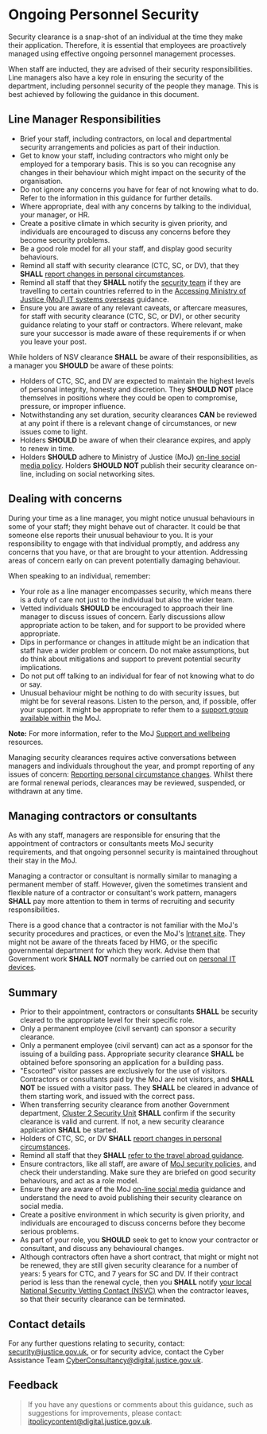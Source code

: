 # Ongoing Personnel Security

Security clearance is a snap-shot of an individual at the time they make their application. Therefore, it is essential that employees are proactively managed using effective ongoing personnel management processes.

When staff are inducted, they are advised of their security responsibilities. Line managers also have a key role in ensuring the security of the department, including personnel security of the people they manage. This is best achieved by following the guidance in this document.

## Line Manager Responsibilities

-   Brief your staff, including contractors, on local and departmental security arrangements and policies as part of their induction.
-   Get to know your staff, including contractors who might only be employed for a temporary basis. This is so you can recognise any changes in their behaviour which might impact on the security of the organisation.
-   Do not ignore any concerns you have for fear of not knowing what to do. Refer to the information in this guidance for further details.
-   Where appropriate, deal with any concerns by talking to the individual, your manager, or HR.
-   Create a positive climate in which security is given priority, and individuals are encouraged to discuss any concerns before they become security problems.
-   Be a good role model for all your staff, and display good security behaviours.
-   Remind all staff with security clearance \(CTC, SC, or DV\), that they **SHALL** [report changes in personal circumstances](reporting-personal-circumstance-changes.md).
-   Remind all staff that they **SHALL** notify the [security team](#contact-details) if they are travelling to certain countries referred to in the [Accessing Ministry of Justice \(MoJ\) IT systems overseas](accessing-moj-it-systems-from-overseas.md) guidance.
-   Ensure you are aware of any relevant caveats, or aftercare measures, for staff with security clearance \(CTC, SC, or DV\), or other security guidance relating to your staff or contractors. Where relevant, make sure your successor is made aware of these requirements if or when you leave your post.

While holders of NSV clearance **SHALL** be aware of their responsibilities, as a manager you **SHOULD** be aware of these points:

-   Holders of CTC, SC, and DV are expected to maintain the highest levels of personal integrity, honesty and discretion. They **SHOULD NOT** place themselves in positions where they could be open to compromise, pressure, or improper influence.
-   Notwithstanding any set duration, security clearances **CAN** be reviewed at any point if there is a relevant change of circumstances, or new issues come to light.
-   Holders **SHOULD** be aware of when their clearance expires, and apply to renew in time.
-   Holders **SHOULD** adhere to Ministry of Justice \(MoJ\) [on-line social media policy](protecting-social-media-accounts.md). Holders **SHOULD NOT** publish their security clearance on-line, including on social networking sites.

## Dealing with concerns

During your time as a line manager, you might notice unusual behaviours in some of your staff; they might behave out of character. It could be that someone else reports their unusual behaviour to you. It is your responsibility to engage with that individual promptly, and address any concerns that you have, or that are brought to your attention. Addressing areas of concern early on can prevent potentially damaging behaviour.

When speaking to an individual, remember:

-   Your role as a line manager encompasses security, which means there is a duty of care not just to the individual but also the wider team.
-   Vetted individuals **SHOULD** be encouraged to approach their line manager to discuss issues of concern. Early discussions allow appropriate action to be taken, and for support to be provided where appropriate.
-   Dips in performance or changes in attitude might be an indication that staff have a wider problem or concern. Do not make assumptions, but do think about mitigations and support to prevent potential security implications.
-   Do not put off talking to an individual for fear of not knowing what to do or say.
-   Unusual behaviour might be nothing to do with security issues, but might be for several reasons. Listen to the person, and, if possible, offer your support. It might be appropriate to refer them to a [support group available within](https://intranet.justice.gov.uk/guidance/hr/support-and-wellbeing/employee-assistance-programme/) the MoJ.

**Note:** For more information, refer to the MoJ [Support and wellbeing](https://intranet.justice.gov.uk/guidance/hr/support-and-wellbeing/) resources.

Managing security clearances requires active conversations between managers and individuals throughout the year, and prompt reporting of any issues of concern: [Reporting personal circumstance changes](reporting-personal-circumstance-changes.md). Whilst there are formal renewal periods, clearances may be reviewed, suspended, or withdrawn at any time.

## Managing contractors or consultants

As with any staff, managers are responsible for ensuring that the appointment of contractors or consultants meets MoJ security requirements, and that ongoing personnel security is maintained throughout their stay in the MoJ.

Managing a contractor or consultant is normally similar to managing a permanent member of staff. However, given the sometimes transient and flexible nature of a contractor or consultant's work pattern, managers **SHALL** pay more attention to them in terms of recruiting and security responsibilities.

There is a good chance that a contractor is not familiar with the MoJ's security procedures and practices, or even the MoJ's [Intranet site](https://intranet.justice.gov.uk/). They might not be aware of the threats faced by HMG, or the specific governmental department for which they work. Advise them that Government work **SHALL NOT** normally be carried out on [personal IT devices](personal-devices.md).

## Summary

-   Prior to their appointment, contractors or consultants **SHALL** be security cleared to the appropriate level for their specific role.
-   Only a permanent employee \(civil servant\) can sponsor a security clearance.
-   Only a permanent employee \(civil servant\) can act as a sponsor for the issuing of a building pass. Appropriate security clearance **SHALL** be obtained before sponsoring an application for a building pass.
-   "Escorted" visitor passes are exclusively for the use of visitors. Contractors or consultants paid by the MoJ are not visitors, and **SHALL NOT** be issued with a visitor pass. They **SHALL** be cleared in advance of them starting work, and issued with the correct pass.
-   When transferring security clearance from another Government department, [Cluster 2 Security Unit](mailto:contactus@cluster2security.gov.uk) **SHALL** confirm if the security clearance is valid and current. If not, a new security clearance application **SHALL** be started.
-   Holders of CTC, SC, or DV **SHALL** [report changes in personal circumstances](reporting-personal-circumstance-changes.md).
-   Remind all staff that they **SHALL** [refer to the travel abroad guidance](accessing-moj-it-systems-from-overseas.md).
-   Ensure contractors, like all staff, are aware of [MoJ security policies](cyber-and-technical-security-guidance.md), and check their understanding. Make sure they are briefed on good security behaviours, and act as a role model.
-   Ensure they are aware of the MoJ [on-line social media](protecting-social-media-accounts.md) guidance and understand the need to avoid publishing their security clearance on social media.
-   Create a positive environment in which security is given priority, and individuals are encouraged to discuss concerns before they become serious problems.
-   As part of your role, you **SHOULD** seek to get to know your contractor or consultant, and discuss any behavioural changes.
-   Although contractors often have a short contract, that might or might not be renewed, they are still given security clearance for a number of years: 5 years for CTC, and 7 years for SC and DV. If their contract period is less than the renewal cycle, then you **SHALL** notify [your local National Security Vetting Contact \(NSVC\)](https://intranet.justice.gov.uk/guidance/hr/recruitment/security-vetting/vetting-contact-point-vcp/) when the contractor leaves, so that their security clearance can be terminated.

## Contact details

For any further questions relating to security, contact: [security@justice.gov.uk](mailto:security@justice.gov.uk), or for security advice, contact the Cyber Assistance Team [CyberConsultancy@digital.justice.gov.uk](mailto:CyberConsultancy@digital.justice.gov.uk).

## Feedback

> If you have any questions or comments about this guidance, such as suggestions for improvements, please contact: [itpolicycontent@digital.justice.gov.uk](mailto:itpolicycontent@digital.justice.gov.uk).

